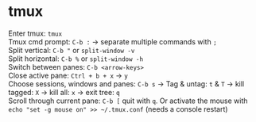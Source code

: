 # tmux
Enter tmux: `tmux`  
Tmux cmd prompt: `C-b :` -> separate multiple commands with `;`  
Split vertical: `C-b "` or `split-window -v`  
Split horizontal: `C-b %` or `split-window -h`  
Switch between panes: `C-b <arrow-keys>`  
Close active pane: `Ctrl + b + x` -> `y`  
Choose sessions, windows and panes: `C-b s` -> Tag & untag: `t` & `T` -> kill tagged: `X` -> kill all: `x` -> exit tree: `q`  
Scroll through current pane:  `C-b [` quit with `q`. Or activate the mouse with `echo "set -g mouse on" >> ~/.tmux.conf` (needs a console restart)  

